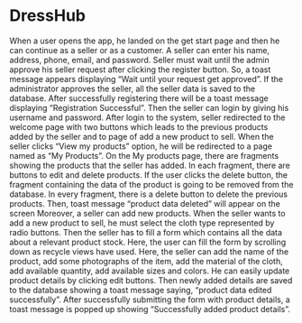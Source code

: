 # DressHub
When a user opens the app, he landed on the get start page and then he can continue as a seller or as a customer. A seller can enter his name, address, phone, email, 
and password. Seller must wait until the admin approve his seller request after clicking the register button. So, a toast message appears displaying “Wait until your 
request get approved”. If the administrator approves the seller, all the seller data is saved to the database. After successfully registering there will be a toast
message displaying “Registration Successful”. Then the seller can login by giving his username and password. After login to the system, seller redirected to the welcome
page with two buttons which leads to the previous products added by the seller and to page of add a new product to sell. When the seller clicks “View my products” option, he will be redirected to a page named as “My Products”. On the My products page, there are fragments showing the products that the seller has added. In each fragment, there are buttons to edit and delete products. If the user clicks the delete button, the fragment containing the data of the product is going to be removed from the database. In every fragment, there is a delete button to delete the previous products. Then, toast message “product data deleted” will appear on the screen
Moreover, a seller can add new products. When the seller wants to add a new product to sell, he must select the cloth type represented by radio buttons. Then the seller
has to fill a form which contains all the data about a relevant product stock. Here, the user can fill the form by scrolling down as recycle views have used. Here, the
seller can add the name of the product, add some photographs of the item, add the material of the cloth, add available quantity, add available sizes and colors. He can 
easily update product details by clicking edit buttons. Then newly added details are saved to the database showing a toast message saying, “product data edited 
successfully”. After successfully submitting the form with product details, a toast message is popped up showing “Successfully added product details”. 
